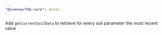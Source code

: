 ```yaml
---
"@svenvw/fdm-core": minor
---
```


Add `getCurrentSoilData` to retrieve for every soil parameter the most recent value
